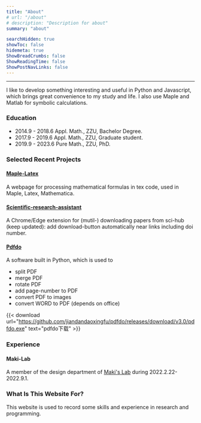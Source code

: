 ```yaml
---
title: "About"
# url: "/about"
# description: "Description for about"
summary: "about"

searchHidden: true
showToc: false
hidemeta: true
ShowBreadCrumbs: false
ShowReadingTime: false
ShowPostNavLinks: false
---
```


---

I like to develop something interesting and useful in Python and Javascript, which brings great convenience to my study and life.
I also use Maple and Matlab for symbolic calculations.

### Education
- 2014.9 - 2018.6 Appl. Math., ZZU, Bachelor Degree.
- 2017.9 - 2019.6 Appl. Math., ZZU, Graduate student.
- 2019.9 - 2023.6 Pure Math., ZZU, PhD.

### Selected Recent Projects

#### [Maple-Latex](https://jiandandaoxingfu.github.io/maple-latex)
A webpage for processing mathematical formulas in tex code, used in Maple, Latex, Mathematica.

#### [Scientific-research-assistant](https://github.com/jiandandaoxingfu/scientific-research-assistant)
A Chrome/Edge extension for (mutil-) downloading papers from sci-hub (keep updated): add download-button automatically near links including doi number.

#### [Pdfdo](https://github.com/jiandandaoxingfu/pdfdo)
A software built in Python, which is used to 
- split PDF
- merge PDF
- rotate PDF
- add page-number to PDF
- convert PDF to images
- convert WORD to PDF (depends on office)

{{< download url="https://github.com/jiandandaoxingfu/pdfdo/releases/download/v3.0/pdfdo.exe" text="pdfdo下载" >}}


### Experience

#### Maki-Lab
A member of the design department of [Maki's Lab](https://www.maki-math.com) during 2022.2.22-2022.9.1.

### What Is This Website For?
This website is used to record some skills and experience in research and programming. 


